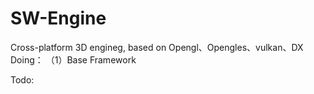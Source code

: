 # SW-Engine
Cross-platform  3D engineg, based on Opengl、Opengles、vulkan、DX
Doing：
（1）Base Framework

Todo:


